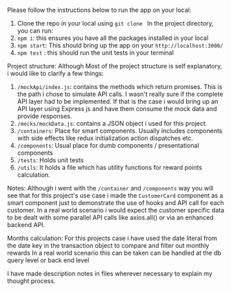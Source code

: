 Please follow the instructions below to run the app on your local:
1. Clone the repo in your local using `git clone `
In the project directory, you can run:
2. `npm i`: this ensures you have all the packages installed in your local
3. `npm start`: This should bring up the app on your `http://localhost:3000/` 
4. `npm test` : this should run the unit tests in your terminal


Project structure:
Although Most of the project structure is self explanatory, i would like to clarify a few things:
1. `/mockApi/index.js`:  contains the methods which return promises. This is the path i chose to simulate API calls. I wasn't really sure if the complete API layer had to be implemented. If that is the case i would bring up an API layer using Express js and have them consume the mock data and provide responses.
2. `/mocks/mockData.js`: contains a JSON object i used for this project.
3. `/containers`: Place for smart components. Usually includes components with side effects like redux initialization action dispatches etc.
4. `/components`: Usual place for dumb components / presentational components
5. `/tests`: Holds unit tests
6. `/utils`: It holds a file which has utility functions for reward points calculation.

Notes:
Although i went with the `/container` and `/components` way you will see that for this project's use case i made the `CustomerCard` component as a smart component just to demonstrate the use of hooks and API call for each customer. In a real world scenario i would expect the customer specific data to be dealt with some parallel API calls like axios.all() or via an enhanced backend API.

Months calculation: 
For this projects case i have used the date literal from the date key in the transaction object to compare and filter out monthly rewards
In a real world scenario this can be taken can be handled at the db query level or back end level

I have made description notes in files wherever necessary to explain my thought process.
